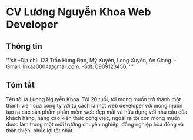 # CV Lương Nguyễn Khoa Web Developer
## Thông tin
'''sh
-Địa chỉ: 123 Trần Hưng Đạo, Mỹ Xuyên, Long Xuyên, An Giang.
-Gmail: lnkaa0004@gmail.com.
-Sđt: 0909123456.
'''
## Tóm tắt
Tên tôi là Lương Nguyễn Khoa. Tôi 20 tuổi, tôi mong muốn trở thành một thành viên của công ty với tư cách là một web developer với mong muốn tạo ra các sản phẩm phần mềm web đẹp mắt và hữu dụng với nhu cầu của khách hàng, năng cao kiến thức công việc, ngoài ra tôi còn mong muốn được làm trong một môi trường chuyên nghiệp, đồng nghiệp hòa đồng và thân thiện, phúc lợi tốt nhất.


                               

